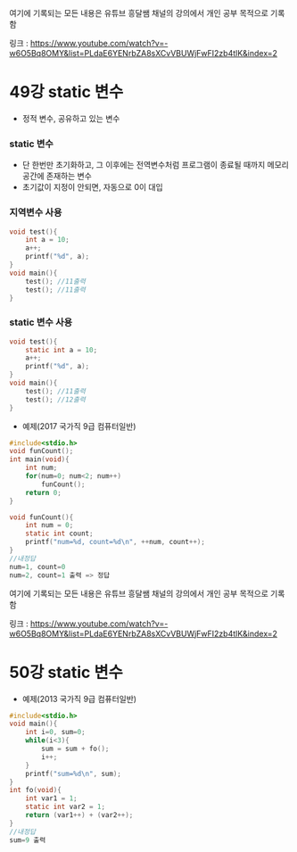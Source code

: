 여기에 기록되는 모든 내용은 유튜브 흥달쌤 채널의 강의에서 개인 공부 목적으로 기록함

링크 : https://www.youtube.com/watch?v=-w6O5Bq8OMY&list=PLdaE6YENrbZA8sXCvVBUWjFwFI2zb4tlK&index=2

# 49강 static 변수

- 정적 변수, 공유하고 있는 변수

### static 변수

- 단 한번만 초기화하고, 그 이후에는 전역변수처럼 프로그램이 종료될 때까지 메모리 공간에 존재하는 변수
- 초기값이 지정이 안되면, 자동으로 0이 대입

### 지역변수 사용

```c 
void test(){
    int a = 10;
    a++;
    printf("%d", a);
}
void main(){
    test(); //11출력
    test(); //11출력
}
```

### static 변수 사용

```c
void test(){
    static int a = 10;
    a++;
    printf("%d", a);
}
void main(){
    test(); //11출력
    test(); //12출력
}
```

- 예제(2017 국가직 9급 컴퓨터일반)

```c
#include<stdio.h>
void funCount();
int main(void){
    int num;
    for(num=0; num<2; num++)
        funCount();
    return 0;
}

void funCount(){
    int num = 0;
    static int count;
    printf("num=%d, count=%d\n", ++num, count++);
}
//내정답
num=1, count=0
num=2, count=1 출력 => 정답
```

여기에 기록되는 모든 내용은 유튜브 흥달쌤 채널의 강의에서 개인 공부 목적으로 기록함

링크 : https://www.youtube.com/watch?v=-w6O5Bq8OMY&list=PLdaE6YENrbZA8sXCvVBUWjFwFI2zb4tlK&index=2

# 50강 static 변수

- 예제(2013 국가직 9급 컴퓨터일반)

```c
#include<stdio.h>
void main(){
    int i=0, sum=0;
    while(i<3){
        sum = sum + fo();
        i++;
    }
    printf("sum=%d\n", sum);
}
int fo(void){
    int var1 = 1;
    static int var2 = 1;
    return (var1++) + (var2++);
}
//내정답
sum=9 출력
```

